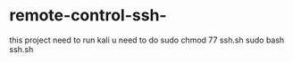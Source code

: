# remote-control-ssh-
this project need to run kali   u need to do sudo chmod 77 ssh.sh  sudo bash ssh.sh 

